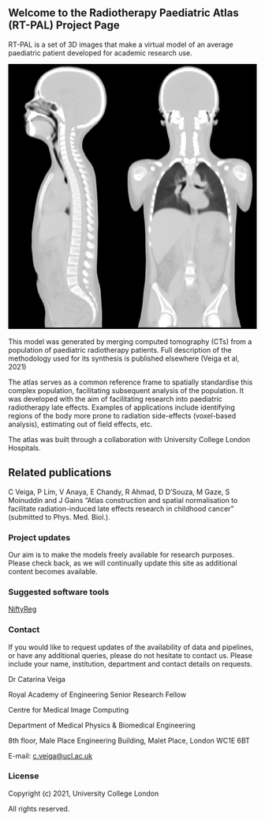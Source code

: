 ## Welcome to the Radiotherapy Paediatric Atlas (RT-PAL) Project Page


RT-PAL is a set of 3D images that make  a virtual model of an average paediatric patient developed for academic research use.

<img src="atlas.png" alt="hi" class="inline"/>

This model was generated by merging computed tomography (CTs) from a population of paediatric radiotherapy patients. Full description of the methodology used for its synthesis is published elsewhere (Veiga et al, 2021)

The atlas serves as a common reference frame to spatially standardise this complex population, facilitating subsequent analysis of the population. It was developed with the aim of facilitating research into paediatric radiotherapy late effects. Examples of applications include identifying regions of the body more prone to radiation side-effects (voxel-based analysis), estimating out of field effects, etc.
 
The atlas was built through a collaboration with University College London Hospitals.

## Related publications

C Veiga, P Lim, V Anaya, E Chandy, R Ahmad, D D’Souza, M Gaze, S Moinuddin and J Gains “Atlas construction and spatial normalisation to facilitate radiation-induced late effects research in childhood cancer” (submitted to Phys. Med. Biol.).


### Project updates

Our aim is to make the models freely available for research purposes. Please check back, as we will continually update this site as additional content becomes available.

### Suggested software tools

[NiftyReg](https://sourceforge.net/projects/niftyreg/) 


### Contact

If you would like to request updates of the availability of data and pipelines, or have any additional queries, please do not hesitate to contact us. Please include your name, institution, department and contact details on requests.

Dr Catarina Veiga

Royal Academy of Engineering Senior Research Fellow

Centre for Medical Image Computing

Department of Medical Physics & Biomedical Engineering

8th floor, Male Place Engineering Building, Malet Place, London WC1E 6BT

E-mail: c.veiga@ucl.ac.uk


### License

Copyright (c) 2021, University College London

All rights reserved.

